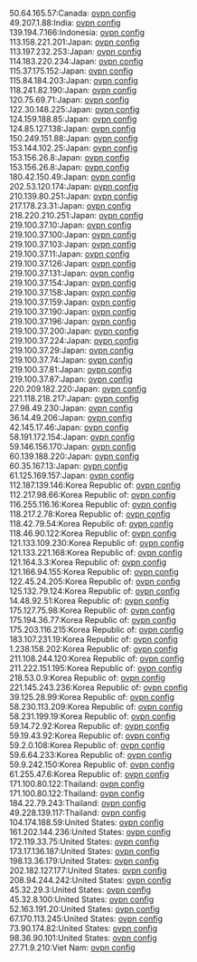 50.64.165.57:Canada: [ovpn config](vpn/50_64_165_57.ovpn)  
49.207.1.88:India: [ovpn config](vpn/49_207_1_88.ovpn)  
139.194.7.166:Indonesia: [ovpn config](vpn/139_194_7_166.ovpn)  
113.158.221.201:Japan: [ovpn config](vpn/113_158_221_201.ovpn)  
113.197.232.253:Japan: [ovpn config](vpn/113_197_232_253.ovpn)  
114.183.220.234:Japan: [ovpn config](vpn/114_183_220_234.ovpn)  
115.37.175.152:Japan: [ovpn config](vpn/115_37_175_152.ovpn)  
115.84.184.203:Japan: [ovpn config](vpn/115_84_184_203.ovpn)  
118.241.82.190:Japan: [ovpn config](vpn/118_241_82_190.ovpn)  
120.75.69.71:Japan: [ovpn config](vpn/120_75_69_71.ovpn)  
122.30.148.225:Japan: [ovpn config](vpn/122_30_148_225.ovpn)  
124.159.188.85:Japan: [ovpn config](vpn/124_159_188_85.ovpn)  
124.85.127.138:Japan: [ovpn config](vpn/124_85_127_138.ovpn)  
150.249.151.88:Japan: [ovpn config](vpn/150_249_151_88.ovpn)  
153.144.102.25:Japan: [ovpn config](vpn/153_144_102_25.ovpn)  
153.156.26.8:Japan: [ovpn config](vpn/153_156_26_8.ovpn)  
153.156.26.8:Japan: [ovpn config](vpn/153_156_26_8.ovpn)  
180.42.150.49:Japan: [ovpn config](vpn/180_42_150_49.ovpn)  
202.53.120.174:Japan: [ovpn config](vpn/202_53_120_174.ovpn)  
210.139.80.251:Japan: [ovpn config](vpn/210_139_80_251.ovpn)  
217.178.23.31:Japan: [ovpn config](vpn/217_178_23_31.ovpn)  
218.220.210.251:Japan: [ovpn config](vpn/218_220_210_251.ovpn)  
219.100.37.10:Japan: [ovpn config](vpn/219_100_37_10.ovpn)  
219.100.37.100:Japan: [ovpn config](vpn/219_100_37_100.ovpn)  
219.100.37.103:Japan: [ovpn config](vpn/219_100_37_103.ovpn)  
219.100.37.11:Japan: [ovpn config](vpn/219_100_37_11.ovpn)  
219.100.37.126:Japan: [ovpn config](vpn/219_100_37_126.ovpn)  
219.100.37.131:Japan: [ovpn config](vpn/219_100_37_131.ovpn)  
219.100.37.154:Japan: [ovpn config](vpn/219_100_37_154.ovpn)  
219.100.37.158:Japan: [ovpn config](vpn/219_100_37_158.ovpn)  
219.100.37.159:Japan: [ovpn config](vpn/219_100_37_159.ovpn)  
219.100.37.190:Japan: [ovpn config](vpn/219_100_37_190.ovpn)  
219.100.37.196:Japan: [ovpn config](vpn/219_100_37_196.ovpn)  
219.100.37.200:Japan: [ovpn config](vpn/219_100_37_200.ovpn)  
219.100.37.224:Japan: [ovpn config](vpn/219_100_37_224.ovpn)  
219.100.37.29:Japan: [ovpn config](vpn/219_100_37_29.ovpn)  
219.100.37.74:Japan: [ovpn config](vpn/219_100_37_74.ovpn)  
219.100.37.81:Japan: [ovpn config](vpn/219_100_37_81.ovpn)  
219.100.37.87:Japan: [ovpn config](vpn/219_100_37_87.ovpn)  
220.209.182.220:Japan: [ovpn config](vpn/220_209_182_220.ovpn)  
221.118.218.217:Japan: [ovpn config](vpn/221_118_218_217.ovpn)  
27.98.49.230:Japan: [ovpn config](vpn/27_98_49_230.ovpn)  
36.14.49.206:Japan: [ovpn config](vpn/36_14_49_206.ovpn)  
42.145.17.46:Japan: [ovpn config](vpn/42_145_17_46.ovpn)  
58.191.172.154:Japan: [ovpn config](vpn/58_191_172_154.ovpn)  
59.146.156.170:Japan: [ovpn config](vpn/59_146_156_170.ovpn)  
60.139.188.220:Japan: [ovpn config](vpn/60_139_188_220.ovpn)  
60.35.167.13:Japan: [ovpn config](vpn/60_35_167_13.ovpn)  
61.125.169.157:Japan: [ovpn config](vpn/61_125_169_157.ovpn)  
112.187.139.146:Korea Republic of: [ovpn config](vpn/112_187_139_146.ovpn)  
112.217.98.66:Korea Republic of: [ovpn config](vpn/112_217_98_66.ovpn)  
116.255.116.16:Korea Republic of: [ovpn config](vpn/116_255_116_16.ovpn)  
118.217.2.78:Korea Republic of: [ovpn config](vpn/118_217_2_78.ovpn)  
118.42.79.54:Korea Republic of: [ovpn config](vpn/118_42_79_54.ovpn)  
118.46.90.122:Korea Republic of: [ovpn config](vpn/118_46_90_122.ovpn)  
121.133.109.230:Korea Republic of: [ovpn config](vpn/121_133_109_230.ovpn)  
121.133.221.168:Korea Republic of: [ovpn config](vpn/121_133_221_168.ovpn)  
121.164.3.3:Korea Republic of: [ovpn config](vpn/121_164_3_3.ovpn)  
121.166.94.155:Korea Republic of: [ovpn config](vpn/121_166_94_155.ovpn)  
122.45.24.205:Korea Republic of: [ovpn config](vpn/122_45_24_205.ovpn)  
125.132.79.124:Korea Republic of: [ovpn config](vpn/125_132_79_124.ovpn)  
14.48.92.51:Korea Republic of: [ovpn config](vpn/14_48_92_51.ovpn)  
175.127.75.98:Korea Republic of: [ovpn config](vpn/175_127_75_98.ovpn)  
175.194.36.77:Korea Republic of: [ovpn config](vpn/175_194_36_77.ovpn)  
175.203.116.215:Korea Republic of: [ovpn config](vpn/175_203_116_215.ovpn)  
183.107.231.19:Korea Republic of: [ovpn config](vpn/183_107_231_19.ovpn)  
1.238.158.202:Korea Republic of: [ovpn config](vpn/1_238_158_202.ovpn)  
211.108.244.120:Korea Republic of: [ovpn config](vpn/211_108_244_120.ovpn)  
211.222.151.195:Korea Republic of: [ovpn config](vpn/211_222_151_195.ovpn)  
218.53.0.9:Korea Republic of: [ovpn config](vpn/218_53_0_9.ovpn)  
221.145.243.236:Korea Republic of: [ovpn config](vpn/221_145_243_236.ovpn)  
39.125.28.99:Korea Republic of: [ovpn config](vpn/39_125_28_99.ovpn)  
58.230.113.209:Korea Republic of: [ovpn config](vpn/58_230_113_209.ovpn)  
58.231.199.19:Korea Republic of: [ovpn config](vpn/58_231_199_19.ovpn)  
59.14.72.92:Korea Republic of: [ovpn config](vpn/59_14_72_92.ovpn)  
59.19.43.92:Korea Republic of: [ovpn config](vpn/59_19_43_92.ovpn)  
59.2.0.108:Korea Republic of: [ovpn config](vpn/59_2_0_108.ovpn)  
59.6.64.233:Korea Republic of: [ovpn config](vpn/59_6_64_233.ovpn)  
59.9.242.150:Korea Republic of: [ovpn config](vpn/59_9_242_150.ovpn)  
61.255.47.6:Korea Republic of: [ovpn config](vpn/61_255_47_6.ovpn)  
171.100.80.122:Thailand: [ovpn config](vpn/171_100_80_122.ovpn)  
171.100.80.122:Thailand: [ovpn config](vpn/171_100_80_122.ovpn)  
184.22.79.243:Thailand: [ovpn config](vpn/184_22_79_243.ovpn)  
49.228.139.117:Thailand: [ovpn config](vpn/49_228_139_117.ovpn)  
104.174.188.59:United States: [ovpn config](vpn/104_174_188_59.ovpn)  
161.202.144.236:United States: [ovpn config](vpn/161_202_144_236.ovpn)  
172.119.33.75:United States: [ovpn config](vpn/172_119_33_75.ovpn)  
173.17.136.187:United States: [ovpn config](vpn/173_17_136_187.ovpn)  
198.13.36.179:United States: [ovpn config](vpn/198_13_36_179.ovpn)  
202.182.127.177:United States: [ovpn config](vpn/202_182_127_177.ovpn)  
208.94.244.242:United States: [ovpn config](vpn/208_94_244_242.ovpn)  
45.32.29.3:United States: [ovpn config](vpn/45_32_29_3.ovpn)  
45.32.8.100:United States: [ovpn config](vpn/45_32_8_100.ovpn)  
52.163.191.20:United States: [ovpn config](vpn/52_163_191_20.ovpn)  
67.170.113.245:United States: [ovpn config](vpn/67_170_113_245.ovpn)  
73.90.174.82:United States: [ovpn config](vpn/73_90_174_82.ovpn)  
98.36.90.101:United States: [ovpn config](vpn/98_36_90_101.ovpn)  
27.71.9.210:Viet Nam: [ovpn config](vpn/27_71_9_210.ovpn)  
